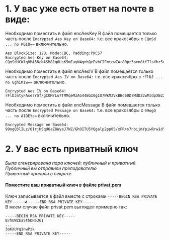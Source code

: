 # 1. У вас уже есть ответ на почте в виде:
Необходимо поместить в файл encAesKey
В файл помещается только часть после `Encrypted Aes Key on Base64:`
т.е. все кракозябры с `CQnSd ... по PGIQ==` включительно.
```
Aes BlockSize: 128, Mode:CBC, Padding:PKCS7
Encrypted Aes Key on Base64:
CQnSdUCWlg8MA3NcNASM81q0UsK5mEayN4gnhQeEvbCIFmtcwZWr80pt5pxn8tYTlsVbr5uMAho9z5p4BoB802Cy864TqwWEe9ltym4Ktik7R52xKfqGrd+WMZv1VYZoifmfRZKyukRP3RHQ2N0f1baLGsm7dA6CU5NqdTLfnNbt+5AkW1oeb0fWDQSjbOaB2DAOIwGyAa6QovlifVO21GlgSKbCOp3pyWUmzlAwQpLeVg4mTzT3zunULHT4Scl/SpzAPxOS40eV4kdPg+3VbNLMikiuhW9Sb/BGxYS5k2DGUdy9yPfHH8N3JC+VR/QxJ86uJJCV8aZM3xWn0pPGIQ==
```

Необходимо поместить в файл encAesIV
В файл помещается только часть после `Encrypted Aes IV on Base64:`
т.е. все кракозябры с `rFlDJ ... по GghiMIw==` включительно.
```
Encrypted Aes IV on Base64:
rFlDJmtyFAse7YGf/gCOMrLu7TMMqeMzAG44BGI0gIO7WkM2VxBBd60D7MdDZ2wM3dpXBZzBUqvRUdGt7opD75cM3/uyVk6+uIysW51H60LiubY0Gai5tMOhPmgx+bZ2g3O537EUi/bX2j79jGNbWCHIQ/m6NU5UqmJ8DaRiswRvdj74HJbdrhJyZpzKyjf6YViqRdiDiwrnAy6McGRzoVU5qcTT4sqE+me0qZ9/Vw5zgrnKU4rksp5IZjGEjYpTM2StXk+Fi6k/WK9zjAR9mXw1nCfl0LXBGfyP2BE2z+sKXWmdYQYC7fB1ShZ1qFV5wUWp1B8cxlhBKnyGghiMIw==
```

Необходимо поместить в файл encMessage
В файл помещается только часть после `Encrypted Message on Base64:`
т.е. все кракозябры с `99ogQ ... по A1DEYc=` включительно.
```
Encrypted Message on Base64:
99ogQ3lILz/6IrjHSqU6aZ8WyeJ7WZ/GhOITU5YQgalp2pp05/xFR+s7nbijmYpiwRrw1dYpUCySvDM/rC+JiOECrS9VpWhjhrWGw04Uf5UDK0emUPjhZA1zTJOkW4JBHJcJiVK8aTsCBl2AD4m/o3GFlTQNKvN11lAPwA1DEYc=
```

# 2. У вас есть приватный ключ
_Была сгенерирована пара ключей: публичный и приватный.  
Публичный вы отправили преподавателю  
Приватный хранили в секрете._  
#### Поместите ваш приватный ключ в файле privat.pem
Ключ записывается в файл вместе с строками `-----BEGIN RSA PRIVATE KEY-----` и `-----END RSA PRIVATE KEY-----`  
В моем случае файл privat.pem выглядел примерно так:
```
-----BEGIN RSA PRIVATE KEY-----
B/hUWZEaSthDN5JGI
...
3oKXUYq1nwPzk
-----END RSA PRIVATE KEY-----
```
